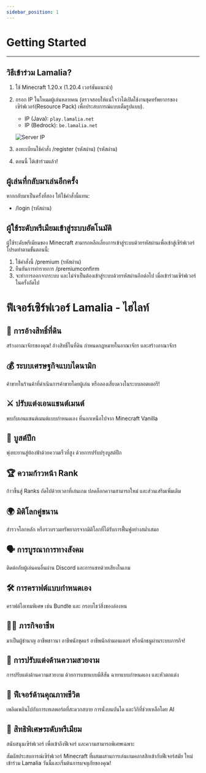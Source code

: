 ```yaml
---
sidebar_position: 1
---
```


# Getting Started

---

## วิธีเข้าร่วม Lamalia?

1. ใช้ Minecraft 1.20.x (1.20.4 เวอร์ชันแนะนำ)
2. กรอก IP ในโหมดผู้เล่นหลายคน (ตรวจสอบให้แน่ใจว่าได้เปิดใช้งานชุดทรัพยากรของเซิร์ฟเวอร์(Resource Pack) เพื่อประสบการณ์แบบเต็มรูปแบบ).

    - IP (Java): `play.lamalia.net`
    - IP (Bedrock): `be.lamalia.net`

   ![Server IP](/img/doc/features/joinServer.png)

3. ลงทะเบียนใช้คำสั่ง /register (รหัสผ่าน) (รหัสผ่าน)
4. ตอนนี้ ได้เข้าร่วมแล้ว!

## ผู้เล่นที่กลับมาเล่นอีกครั้ง

หากกลับมาเป็นครั้งที่สอง ให้ใช้คำสั่งนี้แทน:

- /login (รหัสผ่าน)

## ผู้ใช้ระดับพรีเมียมเข้าสู่ระบบอัตโนมัติ

ผู้ใช้ระดับพรีเมียมของ Minecraft สามารถหลีกเลี่ยงการเข้าสู่ระบบด้วยรหัสผ่านเพื่อเข้าสู่เซิร์ฟเวอร์ โปรดทำตามขั้นตอนนี้:

1. ใช้คำสั่งนี้ /premium (รหัสผ่าน)
2. ยืนยันการทำรายการ /premiumconfirm
3. จะทำการออกจากระบบ และไม่จำเป็นต้องเข้าสู่ระบบด้วยรหัสผ่านอีกต่อไป เมื่อเข้าร่วมเซิร์ฟเวอร์ในครั้งถัดไป

# ฟีเจอร์เซิร์ฟเวอร์ Lamalia  - ไฮไลท์

## 🏰 การอ้างสิทธิ์ที่ดิน
สร้างอาณาจักรของคุณ! อ้างสิทธิ์ในที่ดิน กำหนดกฎหมายในอาณาจักร และสร้างอาณาจักร

## 💰 ระบบเศรษฐกิจแบบไดนามิก
ค้าขายในร้านค้าที่ดำเนินการค้าขายโดยผู้เล่น หรือลองเสี่ยงดวงในระบบลอตเตอรี!

## ⚔️ ปรับแต่งเอนแชนต์เมนต์
พบกับเอนแชนต์เมนต์แบบกำหนดเอง ที่นอกเหนือไปจาก Minecraft Vanilla

## 🚀 บูสต์ปีก
พุ่งทะยานสู่ท้องฟ้าด้วยความเร็วที่สูง ด้วยการปรับปรุงบูสต์ปีก

## 🏆 ความก้าวหน้า Rank
ก้าวขึ้นสู่ Ranks ถัดไปด้วยเวลาที่เล่นเกม ปลดล็อกความสามารถใหม่ และส่วนเสริมเพิ่มเติม

## 🌍 มิติโลกคู่ขนาน
สำรวจโลกหลัก หรือรวบรวมทรัพยากรจากมิติโลกที่ได้รับการฟื้นฟูอย่างสม่ำเสมอ

## 🗣️ การบูรณาการทางสังคม
ติดต่อกับผู้เล่นคนอื่นผ่าน Discord และการแชทด้วยเสียงในเกม

## 🛠️ การคราฟต์แบบกำหนดเอง
คราฟต์ไอเทมพิเศษ เช่น Bundle และ กรอบโชว์สิ่งของล่องหน

## 🧙‍♂️ ภารกิจอาชีพ
มาเป็นผู้ชำนาญ อาชีพชาวนา อาชีพนักขุดแร่ อาชีพนักล่ามอนเตอร์ หรือนักธนูผ่านระบบภารกิจ!

## 🎨 การปรับแต่งด้านความสวยงาม
การปรับแต่งด้านความสวยงาม ด้วยการแชทแบบมีสีสัน ฉายาแบบกำหนดเอง และหัวตกแต่ง

## 🔧 ฟีเจอร์ด้านคุณภาพชีวิต
เพลิดเพลินไปกับการเทเลพอร์ตที่สะดวกสบาย การนั่งบนบันได และวิกิที่ช่วยเหลือโดย AI 

## 💎 สิทธิพิเศษระดับพรีเมียม
สนับสนุนเซิร์ฟเวอร์ เพื่อเข้าถึงฟีเจอร์ และความสามารถพิเศษเฉพาะ

สัมผัสประสบการณ์เซิร์ฟเวอร์ Minecraft ที่ผสมผสานการเล่นเกมคลาสสิกเข้ากับฟีเจอร์สมัย ใหม่ เข้าร่วม Lamalia วันนี้และเริ่มต้นการผจญภัยของคุณ! 